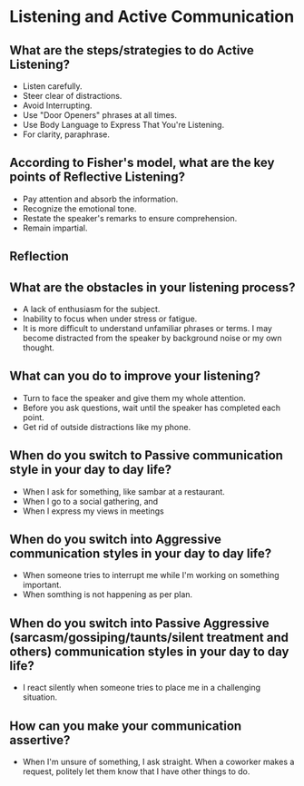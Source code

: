 # Listening and Active Communication #

## What are the steps/strategies to do Active Listening? ##
* Listen carefully.
* Steer clear of distractions.
* Avoid Interrupting.
* Use "Door Openers" phrases at all times.
* Use Body Language to Express That You're Listening.
* For clarity, paraphrase.

## According to Fisher's model, what are the key points of Reflective Listening? ##

* Pay attention and absorb the information.
* Recognize the emotional tone.
* Restate the speaker's remarks to ensure comprehension.
* Remain impartial.

## Reflection ##

## What are the obstacles in your listening process? ##
* A lack of enthusiasm for the subject.
* Inability to focus when under stress or fatigue.
* It is more difficult to understand unfamiliar phrases or terms. I may become distracted from the speaker by background noise or my own thought.

## What can you do to improve your listening? ##
* Turn to face the speaker and give them my whole attention.
* Before you ask questions, wait until the speaker has completed each point.
* Get rid of outside distractions like my phone.

## When do you switch to Passive communication style in your day to day life? ##
* When I ask for something, like sambar at a restaurant.
* When I go to a social gathering, and 
* When I express my views in meetings


## When do you switch into Aggressive communication styles in your day to day life? ##
* When someone tries to interrupt me while I'm working on something important.
* When somthing is not happening as per plan.


## When do you switch into Passive Aggressive (sarcasm/gossiping/taunts/silent treatment and others) communication styles in your day to day life? ##
* I react silently when someone tries to place me in a challenging situation.

## How can you make your communication assertive? ##
* When I'm unsure of something, I ask straight. When a coworker makes a request, politely let them know that I have other things to do.
  
